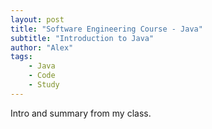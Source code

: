 ```yaml
---
layout: post
title: "Software Engineering Course - Java"
subtitle: "Introduction to Java"
author: "Alex"
tags:
    - Java
    - Code
    - Study
---
```


Intro and summary from my class.